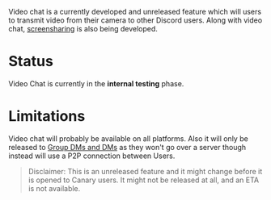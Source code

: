 <!-- TITLE:Video Chat -->

Video chat is a currently developed and unreleased feature which will users to transmit video from their camera to other Discord users. Along with video chat, [screensharing](/screensharing) is also being developed.

# Status
Video Chat is currently in the **internal testing** phase.

# Limitations
Video chat will probably be available on all platforms. Also it will only be released to [Group DMs and DMs](/direct-messages) as they won't go over a server though instead will use a P2P connection between Users.

> Disclaimer: This is an unreleased feature and it might change before it is opened to Canary users. It might not be released at all, and an ETA is not available.